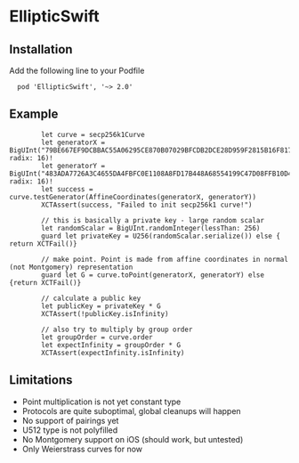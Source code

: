 # EllipticSwift

## Installation

Add the following line to your Podfile

```
  pod 'EllipticSwift', '~> 2.0'
```

## Example

```
		let curve = secp256k1Curve
        let generatorX = BigUInt("79BE667EF9DCBBAC55A06295CE870B07029BFCDB2DCE28D959F2815B16F81798", radix: 16)!
        let generatorY = BigUInt("483ADA7726A3C4655DA4FBFC0E1108A8FD17B448A68554199C47D08FFB10D4B8", radix: 16)!
        let success = curve.testGenerator(AffineCoordinates(generatorX, generatorY))
        XCTAssert(success, "Failed to init secp256k1 curve!")
        
        // this is basically a private key - large random scalar
        let randomScalar = BigUInt.randomInteger(lessThan: 256)
        guard let privateKey = U256(randomScalar.serialize()) else { return XCTFail()}
        
        // make point. Point is made from affine coordinates in normal (not Montgomery) representation
        guard let G = curve.toPoint(generatorX, generatorY) else {return XCTFail()}
        
        // calculate a public key
        let publicKey = privateKey * G
        XCTAssert(!publicKey.isInfinity)
        
        // also try to multiply by group order
        let groupOrder = curve.order
        let expectInfinity = groupOrder * G
        XCTAssert(expectInfinity.isInfinity)
```

## Limitations

- Point multiplication is not yet constant type
- Protocols are quite suboptimal, global cleanups will happen
- No support of pairings yet
- U512 type is not polyfilled
- No Montgomery support on iOS (should work, but untested)
- Only Weierstrass curves for now